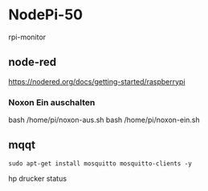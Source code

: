 # NodePi-50

rpi-monitor

## node-red

<https://nodered.org/docs/getting-started/raspberrypi>

### Noxon Ein auschalten

bash /home/pi/noxon-aus.sh
bash /home/pi/noxon-ein.sh


## mqqt

  
    sudo apt-get install mosquitto mosquitto-clients -y
    


hp drucker status
